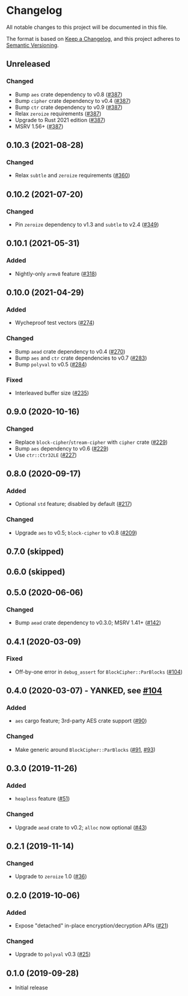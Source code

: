 # Changelog
All notable changes to this project will be documented in this file.

The format is based on [Keep a Changelog](https://keepachangelog.com/en/1.0.0/),
and this project adheres to [Semantic Versioning](https://semver.org/spec/v2.0.0.html).

## Unreleased
### Changed
- Bump `aes` crate dependency to v0.8 ([#387])
- Bump `cipher` crate dependency to v0.4 ([#387])
- Bump `ctr` crate dependency to v0.9 ([#387])
- Relax `zeroize` requirements ([#387])
- Upgrade to Rust 2021 edition ([#387])
- MSRV 1.56+ ([#387])

[#387]: https://github.com/RustCrypto/AEADs/pull/387

## 0.10.3 (2021-08-28)
### Changed
- Relax `subtle` and `zeroize` requirements ([#360])

[#360]: https://github.com/RustCrypto/AEADs/pull/360

## 0.10.2 (2021-07-20)
### Changed
- Pin `zeroize` dependency to v1.3 and `subtle` to v2.4 ([#349])

[#349]: https://github.com/RustCrypto/AEADs/pull/349

## 0.10.1 (2021-05-31)
### Added
- Nightly-only `armv8` feature ([#318])

[#318]: https://github.com/RustCrypto/AEADs/pull/318

## 0.10.0 (2021-04-29)
### Added
- Wycheproof test vectors ([#274])

### Changed
- Bump `aead` crate dependency to v0.4 ([#270])
- Bump `aes` and `ctr` crate dependencies to v0.7 ([#283])
- Bump `polyval` to v0.5 ([#284])

### Fixed
- Interleaved buffer size ([#235])

[#235]: https://github.com/RustCrypto/AEADs/pull/235
[#270]: https://github.com/RustCrypto/AEADs/pull/270
[#274]: https://github.com/RustCrypto/AEADs/pull/274
[#283]: https://github.com/RustCrypto/AEADs/pull/283
[#284]: https://github.com/RustCrypto/AEADs/pull/284

## 0.9.0 (2020-10-16)
### Changed
- Replace `block-cipher`/`stream-cipher` with `cipher` crate ([#229])
- Bump `aes` dependency to v0.6 ([#229])
- Use `ctr::Ctr32LE` ([#227])

[#229]: https://github.com/RustCrypto/AEADs/pull/229
[#227]: https://github.com/RustCrypto/AEADs/pull/227

## 0.8.0 (2020-09-17)
### Added
- Optional `std` feature; disabled by default ([#217])

### Changed
- Upgrade `aes` to v0.5; `block-cipher` to v0.8 ([#209])

[#217]: https://github.com/RustCrypto/AEADs/pull/217
[#209]: https://github.com/RustCrypto/AEADs/pull/209

## 0.7.0 (skipped)

## 0.6.0 (skipped)

## 0.5.0 (2020-06-06)
### Changed
- Bump `aead` crate dependency to v0.3.0; MSRV 1.41+ ([#142])

[#142]: https://github.com/RustCrypto/AEADs/pull/143

## 0.4.1 (2020-03-09)
### Fixed
- Off-by-one error in `debug_assert` for `BlockCipher::ParBlocks` ([#104])

[#104]: https://github.com/RustCrypto/AEADs/pull/104

## 0.4.0 (2020-03-07) - YANKED, see [#104]
### Added
- `aes` cargo feature; 3rd-party AES crate support ([#90])

### Changed
- Make generic around `BlockCipher::ParBlocks` ([#91], [#93])

[#90]: https://github.com/RustCrypto/AEADs/pull/90
[#91]: https://github.com/RustCrypto/AEADs/pull/91
[#93]: https://github.com/RustCrypto/AEADs/pull/93

## 0.3.0 (2019-11-26)
### Added
- `heapless` feature ([#51])

### Changed
- Upgrade `aead` crate to v0.2; `alloc` now optional ([#43])

[#51]: https://github.com/RustCrypto/AEADs/pull/51
[#43]: https://github.com/RustCrypto/AEADs/pull/43

## 0.2.1 (2019-11-14)
### Changed
- Upgrade to `zeroize` 1.0 ([#36])

[#36]: https://github.com/RustCrypto/AEADs/pull/36

## 0.2.0 (2019-10-06)
### Added
- Expose "detached" in-place encryption/decryption APIs ([#21])

### Changed
- Upgrade to `polyval` v0.3 ([#25])

[#25]: https://github.com/RustCrypto/AEADs/pull/25
[#21]: https://github.com/RustCrypto/AEADs/pull/21

## 0.1.0 (2019-09-28)
- Initial release
